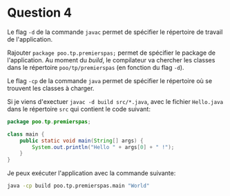 # Question 4

Le flag `-d` de la commande `javac` permet de spécifier le répertoire de travail de l'application. 

Rajouter `package poo.tp.premierspas;` permet de spécifier le package de l'application. Au moment du *build*, le compilateur va chercher les classes dans le répertoire `poo/tp/premierspas` (en fonction du flag `-d`).

Le flag `-cp` de la commande `java` permet de spécifier le répertoire où se trouvent les classes à charger.

Si je viens d'exectuer `javac -d build src/*.java`, avec le fichier `Hello.java` dans le répertoire `src` qui contient le code suivant:

```java
package poo.tp.premierspas;

class main {
    public static void main(String[] args) {
        System.out.println("Hello " + args[0] + " !");
    }
}
```

Je peux exécuter l'application avec la commande suivante:

```bash
java -cp build poo.tp.premierspas.main "World"
```